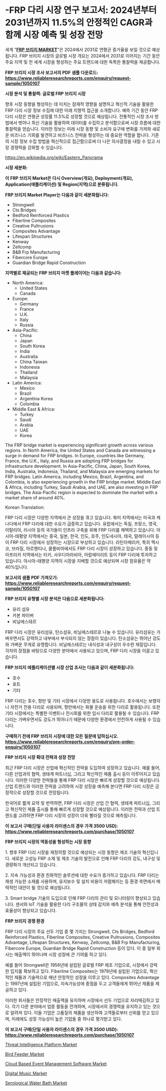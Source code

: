 <p><h1>-FRP 다리 시장 연구 보고서: 2024년부터 2031년까지 11.5%의 안정적인 CAGR과 함께 시장 예측 및 성장 전망</h1></p><p>세계 "<strong><a href="https://www.reliableresearchreports.com/frp-bridge-r1050107">FRP 브리지 MARKET</a></strong>"은 2024에서 2031로 연평균 증가율을 보일 것으로 예상됩니다. FRP 브리지 시장의 글로벌 시장 개요는 2024에서 2031로 이어지는 기간 동안 주요 지역 및 전 세계 시장을 형성하는 주요 트렌드에 대한 독특한 통찰력을 제공합니다.</p>
<p><strong>FRP 브리지 시장 조사 보고서의 PDF 샘플 다운로드: <a href="https://www.reliableresearchreports.com/enquiry/request-sample/1050107">https://www.reliableresearchreports.com/enquiry/request-sample/1050107</a></strong></p>
<p><strong>시장 분석 및 통찰력: 글로벌 FRP 브리지 시장</strong></p>
<p><p>향후 시장 동향을 형성하는 데 미치는 잠재적 영향을 설명하고 혁신적 기술을 활용한 FRP 다리 시장 정보 수집에 대한 미래 지향적 접근을 소개합니다. 예측 기간 동안 FRP 다리 시장은 연평균 성장률 11.5%로 성장할 것으로 예상됩니다. 전통적인 시장 조사 방법에서 벗어나 최신 기술을 활용하여 데이터를 수집하고 분석함으로써 시장 흐름에 대한 통찰력을 얻습니다. 이러한 정보는 미래 시장 동향 및 소비자 요구에 변화를 가져와 새로운 비즈니스 기회를 발견하고 비즈니스 전략을 형성하는 데 중요한 역할을 합니다. 기존의 시장 정보 수집 방법을 혁신적으로 접근함으로써 더 나은 의사결정을 내릴 수 있고 시장 경쟁력을 강화할 수 있습니다.</p></p>
<p><a href="%7CAUTHORITHY_DOMAIN_URL%7C">https://en.wikipedia.org/wiki/Eastern_Panorama</a></p>
<p><strong>시장 세분화:</strong></p>
<p><strong>이 FRP 브리지 Market은 다시 Overview(개요), Deployment(개요), Application(애플리케이션) 및 Region(지역)으로 분류됩니다.</strong></p>
<p><strong>FRP 브리지 Market Player는 다음과 같이 세분화됩니다:</strong></p>
<p><ul><li>Strongwell</li><li>Cts Bridges</li><li>Bedford Reinforced Plastics</li><li>Fiberline Composites</li><li>Creative Pultrusions</li><li>Composites Advantage</li><li>Lifespan Structures</li><li>Kenway</li><li>Zellcomp</li><li>B&B Frp Manufacturing</li><li>Fibercore Europe</li><li>Guardian Bridge Rapid Construction</li></ul></p>
<p><strong>지역별로 제공되는 FRP 브리지 마켓 플레이어는 다음과 같습니다:</strong></p>
<p><ul>
    <li>
        North America:
        <ul>
            <li>United States</li>
            <li>Canada</li>
        </ul>
    </li>
    <li>
        Europe:
        <ul>
            <li>Germany</li>
            <li>France</li>
            <li>U.K.</li>
            <li>Italy</li>
            <li>Russia</li>
        </ul>
    </li>
    <li>
        Asia-Pacific:
        <ul>
            <li>China</li>
            <li>Japan</li>
            <li>South Korea</li>
            <li>India</li>
            <li>Australia</li>
            <li>China Taiwan</li>
            <li>Indonesia</li>
            <li>Thailand</li>
            <li>Malaysia</li>
        </ul>
    </li>
    <li>
        Latin America:
        <ul>
            <li>Mexico</li>
            <li>Brazil</li>
            <li>Argentina Korea</li>
            <li>Colombia</li>
        </ul>
    </li>
    <li>
        Middle East & Africa:
        <ul>
            <li>Turkey</li>
            <li>Saudi</li>
            <li>Arabia</li>
            <li>UAE</li>
            <li>Korea</li>
        </ul>
    </li>
    </ul></p>
<p><p>The FRP bridge market is experiencing significant growth across various regions. In North America, the United States and Canada are witnessing a surge in demand for FRP bridges. In Europe, countries like Germany, France, the U.K., Italy, and Russia are adopting FRP bridges for infrastructure development. In Asia-Pacific, China, Japan, South Korea, India, Australia, Indonesia, Thailand, and Malaysia are emerging markets for FRP bridges. Latin America, including Mexico, Brazil, Argentina, and Colombia, is also experiencing growth in the FRP bridge market. Middle East & Africa, including Turkey, Saudi Arabia, and UAE, are also investing in FRP bridges. The Asia-Pacific region is expected to dominate the market with a market share of around 40%.</p><p>Korean Translation:</p><p>FRP 다리 시장은 다양한 지역에서 큰 성장을 겪고 있습니다. 북미 지역에서는 미국과 캐나다에서 FRP 다리에 대한 수요가 급증하고 있습니다. 유럽에서는 독일, 프랑스, 영국, 이탈리아, 러시아 등의 국가들이 인프라 구축을 위해 FRP 다리를 채택하고 있습니다. 아시아-태평양 지역에서는 중국, 일본, 한국, 인도, 호주, 인도네시아, 태국, 말레이시아 등이 FRP 다리 시장에서 성장하는 시장으로 부상하고 있습니다. 라틴아메리카, 특히 멕시코, 브라질, 아르헨티나, 콜롬비아에서도 FRP 다리 시장이 성장하고 있습니다. 중동 및 아프리카 지역에서는 터키, 사우디아라비아, 아랍에미리트 등이 FRP 다리에 투자하고 있습니다. 아시아-태평양 지역이 시장을 지배할 것으로 예상되며 시장 점유율은 약 40%입니다.</p></p>
<p><strong>보고서의 샘플 PDF 가져오기: <a href="https://www.reliableresearchreports.com/enquiry/request-sample/1050107">https://www.reliableresearchreports.com/enquiry/request-sample/1050107</a></strong></p>
<p><strong>FRP 브리지 유형별 시장 분석은 다음으로 세분화됩니다:</strong></p>
<p><ul><li>유리 섬유</li><li>카본 파이버</li><li>비닐에스테르</li></ul></p>
<p><p>FRP 다리 시장은 유리섬유, 탄소섬유, 비닐에스테르로 나눌 수 있습니다. 유리섬유는 가벼우면서도 강력하고 내부에서 부식되지 않는 장점이 있습니다. 탄소섬유는 뛰어난 강도와 가벼운 무게로 유명합니다. 비닐에스테르는 내식성과 내구성이 우수한 재질입니다. 각자의 장점을 바탕으로 다양한 분야에서 사용되고 있으며, FRP 다리 시장을 이끌고 있습니다.</p></p>
<p><strong>FRP 브리지 애플리케이션별 시장 산업 조사는 다음과 같이 세분화됩니다:</strong></p>
<p><ul><li>호수</li><li>포트</li><li>기타</li></ul></p>
<p><p>FRP 다리는 호수, 항만 및 기타 시장에서 다양한 용도로 사용됩니다. 호수에서는 보행자나 자전거 전용 다리로 사용되며, 항만에서는 화물 운송을 위한 다리로 활용됩니다. 또한 기타 시장에서는 특별한 이벤트나 전시회를 위한 임시 다리로 활용될 수 있습니다. FRP 다리는 가벼우면서도 강도가 뛰어나기 때문에 다양한 환경에서 안전하게 사용될 수 있습니다.</p></p>
<p><strong>구매하기 전에 FRP 브리지 시장에 대한 모든 질문에 답하십시오. <a href="https://www.reliableresearchreports.com/enquiry/pre-order-enquiry/1050107">https://www.reliableresearchreports.com/enquiry/pre-order-enquiry/1050107</a></strong></p>
<p><strong>FRP 브리지 시장 확대 전략과 성장 전망</strong></p>
<p><p>최근 FRP 다리 시장은 산업에 혁신적인 전략을 도입하여 성장하고 있습니다. 예를 들어, 다른 산업과의 협력, 생태계 파트너십, 그리고 혁신적인 제품 출시 등이 이루어지고 있습니다. 이러한 다양한 전략들을 통해 FRP 다리 시장은 빠르게 성장할 것으로 예상됩니다. 산업 트렌드와 이러한 전략을 고려하여 시장 성장을 예측해 본다면 FRP 다리 시장은 긍정적으로 성장할 것으로 전망됩니다.</p><p>한국어로 짧게 요약 및 번역하면, FRP 다리 시장은 산업 간 협력, 생태계 파트너십, 그리고 혁신적인 제품 출시를 통해 빠르게 성장할 것으로 예상됩니다. 이러한 전략과 산업 트렌드를 고려하면 FRP 다리 시장의 성장이 더욱 빨라질 것으로 예측됩니다.</p></p>
<p><strong>이 보고서 구매(단일 사용자 라이센스의 경우 가격 3500 USD): <a href="https://www.reliableresearchreports.com/purchase/1050107">https://www.reliableresearchreports.com/purchase/1050107</a></strong></p>
<p><strong>FRP 브리지 시장의 역동성을 형성하는 시장 동향</strong></p>
<p><p>1. 향후 FRP 다리 시장을 재정의할 것으로 예상되는 시장 동향은 제조 기술의 혁신입니다. 새로운 고성능 FRP 소재 및 제조 기술의 발전으로 인해 FRP 다리의 강도, 내구성 및 경량화가 개선되고 있습니다.</p><p>2. 지속 가능성과 환경 친화적인 솔루션에 대한 수요가 증가하고 있습니다. FRP 다리는 재생 가능한 소재를 사용하며, 유지보수 및 설치 비용이 저렴해지는 등 환경 측면에서 매력적인 대안이 될 것으로 예상됩니다.</p><p>3. Smart bridge 기술의 도입으로 인해 FRP 다리의 관리 및 모니터링이 향상되고 있습니다. 센서와 IoT 기술을 활용한 다리 구조물의 상태 감지와 예측 분석을 통해 안전성과 효율성이 향상되고 있습니다.</p></p>
<p><strong>FRP 브리지 경쟁 환경</strong></p>
<p><p>FRP 다리 시장의 주요 선두 기업 중 몇 가지는 Strongwell, Cts Bridges, Bedford Reinforced Plastics, Fiberline Composites, Creative Pultrusions, Composites Advantage, Lifespan Structures, Kenway, Zellcomp, B&B Frp Manufacturing, Fibercore Europe, Guardian Bridge Rapid Construction 등이 있다. 이 중 일부 회사는 매출액이 뛰어나며 시장 성장에 큰 기여를 하고 있다.</p><p>예를 들어 Strongwell은 1956년에 설립된 글로벌 FRP 제조 기업으로, 시장에서 강력한 입지를 확보하고 있다. Fiberline Composites는 1979년에 설립된 기업으로, 혁신적인 제품과 기술력으로 매년 안정적인 성장을 이루고 있다. Composites Advantage는 1997년에 설립된 기업으로, 지속가능성에 중점을 두고 고객들에게 뛰어난 제품을 제공하고 있다.</p><p>이러한 회사들은 안정적인 매출액을 유지하며 시장에서 선두 기업으로 자리매김하고 있다. 각기 다른 분야에서 업종 활동을 전개하며, 시장에서의 경쟁력을 유지하고 있는 것으로 알려져 있다. 이들 기업은 고품질의 제품을 생산하여 고객들로부터 신뢰를 얻고 있으며, 미래에도 성장 가능성이 높은 기업들 중 하나로 평가받고 있다.</p></p>
<p><strong>이 보고서 구매(단일 사용자 라이센스의 경우 가격 3500 USD): <a href="https://www.reliableresearchreports.com/purchase/1050107">https://www.reliableresearchreports.com/purchase/1050107</a></strong></p>
<p><p><a href="https://github.com/sifatuddin25/Market-Research-Report-List-2/blob/main/threat-intelligence-platform-market.md">Threat Intelligence Platform Market</a></p><p><a href="https://www.linkedin.com/pulse/bird-feeder-market-size-type-hopper-feederstube-feedersplatform-yprlf?trackingId=FFpo6ljURCu0WGTgAettRw%3D%3D">Bird Feeder Market</a></p><p><a href="https://github.com/alexxisgm/Market-Research-Report-List-2/blob/main/cloud-based-event-management-software-market.md">Cloud Based Event Management Software Market</a></p><p><a href="https://www.linkedin.com/pulse/global-digital-music-market-size-expected-reach-cagr-79-report-fbn7c?trackingId=fa1A3RPISYmEPK1eGYCTjw%3D%3D">Digital Music Market</a></p><p><a href="https://www.linkedin.com/pulse/serological-water-bath-market-size-share-trends-analysis-mkg5f?trackingId=vqwslAGgTYSgxrn5QvOH3A%3D%3D">Serological Water Bath Market</a></p></p>